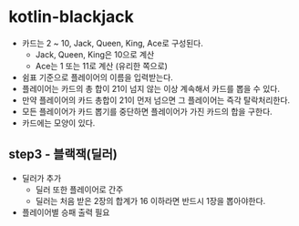 # kotlin-blackjack

- 카드는 2 ~ 10, Jack, Queen, King, Ace로 구성된다.
  - Jack, Queen, King은 10으로 계산
  - Ace는 1 또는 11로 계산 (유리한 쪽으로)
- 쉼표 기준으로 플레이어의 이름을 입력받는다.
- 플레이어는 카드의 총 합이 21이 넘지 않는 이상 계속해서 카드를 뽑을 수 있다.
- 만약 플레이어의 카드 총합이 21이 먼저 넘으면 그 플레이어는 즉각 탈락처리한다.
- 모든 플레이어가 카드 뽑기를 중단하면 플레이어가 가진 카드의 합을 구한다.
- 카드에는 모양이 있다.

## step3 - 블랙잭(딜러)

- 딜러가 추가
  - 딜러 또한 플레이어로 간주
  - 딜러는 처음 받은 2장의 합계가 16 이하라면 반드시 1장을 뽑아야한다.
- 플레이어별 승패 출력 필요
